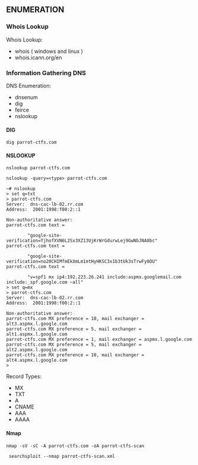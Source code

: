 ## ENUMERATION 

### Whois Lookup 

Whois Lookup: 

* whois ( windows and linux )
* whois.icann.org/en

### Information Gathering DNS

DNS Enumeration: 

* dnsenum
* dig
* feirce
* nslookup 

#### DIG

``
dig parrot-ctfs.com
``



#### NSLOOKUP 

``
nslookup parrot-ctfs.com 
``

``
nslookup -query=<type> parrot-ctfs.com 
``
```
~# nslookup 
> set q=txt
> parrot-ctfs.com
Server:  dns-cac-lb-02.rr.com
Address:  2001:1998:f00:2::1 

Non-authoritative answer:
parrot-ctfs.com text =

        "google-site-verification=TjhofXVN6L2Sx3XZ13UjKrWrGdurwLej9GwNbJNA8bc"
parrot-ctfs.com text =

        "google-site-verification=no20CHIMfmEkXmLm1mtHyHKSC3x1b3tUk3sTrwFy8OU"
parrot-ctfs.com text =

        "v=spf1 mx ip4:192.223.26.241 include:aspmx.googlemail.com include:_spf.google.com ~all"
> set q=mx
> parrot-ctfs.com
Server:  dns-cac-lb-02.rr.com
Address:  2001:1998:f00:2::1

Non-authoritative answer:
parrot-ctfs.com MX preference = 10, mail exchanger = alt3.aspmx.l.google.com
parrot-ctfs.com MX preference = 5, mail exchanger = alt1.aspmx.l.google.com
parrot-ctfs.com MX preference = 1, mail exchanger = aspmx.l.google.com
parrot-ctfs.com MX preference = 5, mail exchanger = alt2.aspmx.l.google.com
parrot-ctfs.com MX preference = 10, mail exchanger = alt4.aspmx.l.google.com
>
```

Record Types: 
* MX
* TXT
* A
* CNAME
* AAA
* AAAA


#### Nmap 

``
nmap -sV -sC -A parrot-ctfs.com -oA parrot-ctfs-scan 
``

`` 
searchsploit --nmap parrot-ctfs-scan.xml
``
